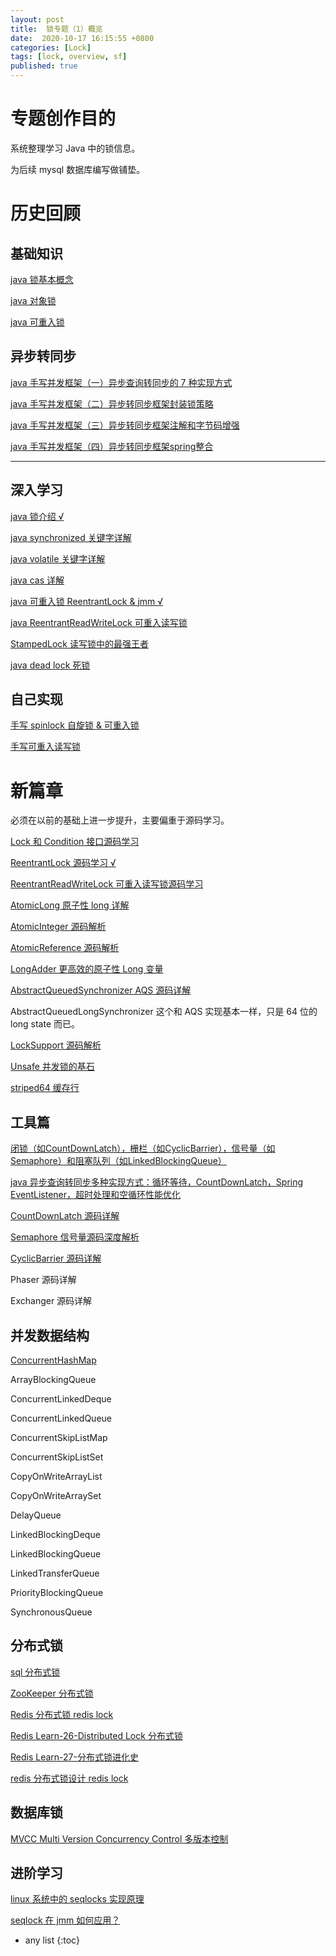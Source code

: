```yaml
---
layout: post
title:  锁专题（1）概览
date:  2020-10-17 16:15:55 +0800
categories: [Lock]
tags: [lock, overview, sf]
published: true
---
```


# 专题创作目的

系统整理学习 Java 中的锁信息。

为后续 mysql 数据库编写做铺垫。

# 历史回顾

## 基础知识

[java 锁基本概念](https://houbb.github.io/2017/08/25/lock)

[java 对象锁](https://houbb.github.io/2018/07/25/java-concurrency-07-class-object-lock)

[java 可重入锁](https://houbb.github.io/2018/07/25/java-concurrency-08-re-lock)

## 异步转同步

[java 手写并发框架（一）异步查询转同步的 7 种实现方式](https://houbb.github.io/2019/01/18/jcip-42-async-to-sync)

[java 手写并发框架（二）异步转同步框架封装锁策略](https://houbb.github.io/2019/01/18/jcip-43-async-to-sync-02-lock)

[java 手写并发框架（三）异步转同步框架注解和字节码增强](https://houbb.github.io/2019/01/18/jcip-44-async-to-sync-03-annotation-cglib)

[java 手写并发框架（四）异步转同步框架spring整合](https://houbb.github.io/2019/01/18/jcip-45-async-to-sync-04-spring)

------------------------------------------------------------------------------------------------------------------------

## 深入学习

[java 锁介绍 √](https://houbb.github.io/2018/07/24/java-concurrency-05-lock-intro)

[java synchronized 关键字详解](https://houbb.github.io/2018/07/25/java-concurrency-09-sync)

[java volatile 关键字详解](https://houbb.github.io/2018/07/27/jmm-05-volatile)

[java cas 详解](https://houbb.github.io/2018/07/24/java-concurrency-06-cas)

[java 可重入锁 ReentrantLock & jmm √](https://houbb.github.io/2018/07/29/jmm-07-lock)

[java ReentrantReadWriteLock 可重入读写锁](https://houbb.github.io/2019/01/18/jcip-36-read-write-lock)

[StampedLock 读写锁中的最强王者](https://houbb.github.io/2019/01/18/jcip-37-stamped-lock)

[java dead lock 死锁](https://houbb.github.io/2019/01/18/jcip-33-dead-lock)

## 自己实现

[手写 spinlock 自旋锁 & 可重入锁](http://houbb.github.io/2020/10/17/lock-07-spin-lock)

[手写可重入读写锁](http://houbb.github.io/2020/10/17/lock-08-read-write-lock)

# 新篇章

必须在以前的基础上进一步提升，主要偏重于源码学习。

[Lock 和 Condition 接口源码学习](https://houbb.github.io/2020/10/17/lock-02-lock-interface-source-code)

[ReentrantLock 源码学习 √](https://houbb.github.io/2020/10/17/lock-03-ReentrantLock-source-code)

[ReentrantReadWriteLock 可重入读写锁源码学习](https://houbb.github.io/2019/01/18/jcip-36-read-write-lock)

[AtomicLong 原子性 long 详解](http://houbb.github.io/2019/01/20/juc-02-atomiclong)

[AtomicInteger 源码解析](http://houbb.github.io/2019/01/20/juc-02-atomicinteger)

[AtomicReference 源码解析](http://houbb.github.io/2019/01/20/juc-02-AtomicReference)

[LongAdder 更高效的原子性 Long 变量](http://houbb.github.io/2019/01/20/juc-03-longadder)

[AbstractQueuedSynchronizer AQS 源码详解](http://houbb.github.io/2020/10/17/lock-06-aqs-source-code)

AbstractQueuedLongSynchronizer  这个和 AQS 实现基本一样，只是 64 位的 long state 而已。

[LockSupport 源码解析](http://houbb.github.io/2019/01/20/juc-06-lock-support)

[Unsafe 并发锁的基石](http://houbb.github.io/2019/01/20/juc-05-unsafe)

[striped64 缓存行](http://houbb.github.io/2019/01/20/juc-04-striped64)

## 工具篇

[闭锁（如CountDownLatch），栅栏（如CyclicBarrier），信号量（如Semaphore）和阻塞队列（如LinkedBlockingQueue）](http://houbb.github.io/2019/01/18/jcip-19-sync-tool)

[java 异步查询转同步多种实现方式：循环等待，CountDownLatch，Spring EventListener，超时处理和空循环性能优化](http://houbb.github.io/2019/01/18/jcip-41-async-sync)

[CountDownLatch 源码详解](http://houbb.github.io/2020/10/17/lock-09-CountDownLatch-source-code)

[Semaphore 信号量源码深度解析](http://houbb.github.io/2020/10/17/lock-09-Semaphore-source-code)

[CyclicBarrier 源码详解](http://houbb.github.io/2020/10/17/lock-09-CyclicBarrier-source-code)

Phaser 源码详解

Exchanger 源码详解

## 并发数据结构 

[ConcurrentHashMap](http://houbb.github.io/2018/09/12/java-concurrent-hashmap)

ArrayBlockingQueue

ConcurrentLinkedDeque

ConcurrentLinkedQueue

ConcurrentSkipListMap

ConcurrentSkipListSet

CopyOnWriteArrayList

CopyOnWriteArraySet

DelayQueue

LinkedBlockingDeque

LinkedBlockingQueue

LinkedTransferQueue

PriorityBlockingQueue

SynchronousQueue

## 分布式锁

[sql 分布式锁](https://houbb.github.io/2018/09/08/distributed-lock-sql)

[ZooKeeper 分布式锁](https://houbb.github.io/2018/09/08/distributed-lock-zookeeper)

[Redis 分布式锁 redis lock](https://houbb.github.io/2018/09/08/redis-learn-42-distributed-lock-redis)

[Redis Learn-26-Distributed Lock 分布式锁](https://houbb.github.io/2018/12/12/redis-learn-26-distributed-lock)

[Redis Learn-27-分布式锁进化史](https://houbb.github.io/2018/12/12/redis-learn-27-distributed-lock-history)

[redis 分布式锁设计 redis lock](https://houbb.github.io/2019/01/07/redis-learn-41-lock)

## 数据库锁

[MVCC Multi Version Concurrency Control 多版本控制](http://houbb.github.io/2018/08/31/sql-mvcc)

## 进阶学习

[linux 系统中的 seqlocks 实现原理](http://houbb.github.io/2020/10/17/lock-10-linux-seq-locks-01-atomic)

[seqlock 在 jmm 如何应用？](https://houbb.github.io/2020/10/17/lock-05-seqlock-jmm)

* any list
{:toc}